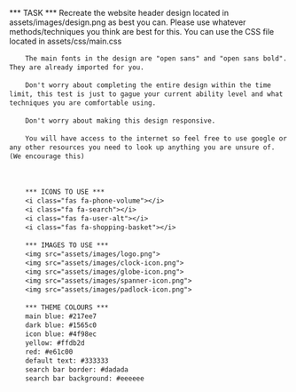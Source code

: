 *** TASK ***
		Recreate the website header design located in assets/images/design.png as best you can. Please use whatever methods/techniques you think are best for this. You   can use the  CSS file located in assets/css/main.css

		The main fonts in the design are "open sans" and "open sans bold". They are already imported for you.

		Don't worry about completing the entire design within the time limit, this test is just to gague your current ability level and what techniques you are comfortable using. 
		
		Don't worry about making this design responsive.

		You will have access to the internet so feel free to use google or any other resources you need to look up anything you are unsure of. (We encourage this)



		*** ICONS TO USE ***
		<i class="fas fa-phone-volume"></i>
		<i class="fa fa-search"></i>
		<i class="fas fa-user-alt"></i>
		<i class="fas fa-shopping-basket"></i>

		*** IMAGES TO USE ***
		<img src="assets/images/logo.png">
		<img src="assets/images/clock-icon.png">
		<img src="assets/images/globe-icon.png">
		<img src="assets/images/spanner-icon.png">
		<img src="assets/images/padlock-icon.png">

		*** THEME COLOURS ***
		main blue: #217ee7
		dark blue: #1565c0
		icon blue: #4f98ec
		yellow: #ffdb2d
		red: #e61c00
		default text: #333333
		search bar border: #dadada
		search bar background: #eeeeee
